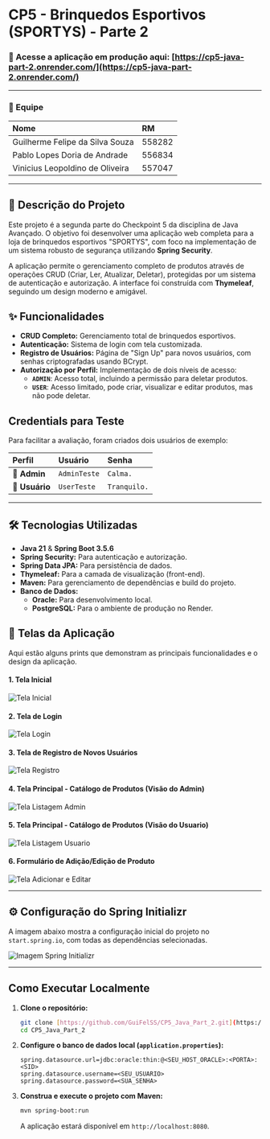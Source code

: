 # CP5 - Brinquedos Esportivos (SPORTYS) - Parte 2

### 🚀 Acesse a aplicação em produção aqui: [https://cp5-java-part-2.onrender.com/](https://cp5-java-part-2.onrender.com/)

---

### 👥 Equipe

| Nome | RM |
| :--- | :--- |
| Guilherme Felipe da Silva Souza | 558282 |
| Pablo Lopes Doria de Andrade | 556834 |
| Vinicius Leopoldino de Oliveira | 557047 |

---

## 📖 Descrição do Projeto

Este projeto é a segunda parte do Checkpoint 5 da disciplina de Java Avançado. O objetivo foi desenvolver uma aplicação web completa para a loja de brinquedos esportivos "SPORTYS", com foco na implementação de um sistema robusto de segurança utilizando **Spring Security**.

A aplicação permite o gerenciamento completo de produtos através de operações CRUD (Criar, Ler, Atualizar, Deletar), protegidas por um sistema de autenticação e autorização. A interface foi construída com **Thymeleaf**, seguindo um design moderno e amigável.

## ✨ Funcionalidades

- **CRUD Completo:** Gerenciamento total de brinquedos esportivos.
- **Autenticação:** Sistema de login com tela customizada.
- **Registro de Usuários:** Página de "Sign Up" para novos usuários, com senhas criptografadas usando BCrypt.
- **Autorização por Perfil:** Implementação de dois níveis de acesso:
    - **`ADMIN`**: Acesso total, incluindo a permissão para deletar produtos.
    - **`USER`**: Acesso limitado, pode criar, visualizar e editar produtos, mas não pode deletar.

## Credentials para Teste

Para facilitar a avaliação, foram criados dois usuários de exemplo:

| Perfil | Usuário | Senha |
| :--- | :--- | :--- |
| 👤 **Admin** | `AdminTeste` | `Calma.` |
| 👤 **Usuário**| `UserTeste` | `Tranquilo.`|

---

## 🛠️ Tecnologias Utilizadas

* **Java 21** & **Spring Boot 3.5.6**
* **Spring Security:** Para autenticação e autorização.
* **Spring Data JPA:** Para persistência de dados.
* **Thymeleaf:** Para a camada de visualização (front-end).
* **Maven:** Para gerenciamento de dependências e build do projeto.
* **Banco de Dados:**
    - **Oracle:** Para desenvolvimento local.
    - **PostgreSQL:** Para o ambiente de produção no Render.

## 📸 Telas da Aplicação

Aqui estão alguns prints que demonstram as principais funcionalidades e o design da aplicação.

#### 1. Tela Inicial
![Tela Inicial](./imagens/PaginaPrincipal.png)

#### 2. Tela de Login
![Tela Login](./imagens/paginaLogin.png)

#### 3. Tela de Registro de Novos Usuários
![Tela Registro](./imagens/paginaRegistrar.png)

#### 4. Tela Principal - Catálogo de Produtos (Visão do Admin)
![Tela Listagem Admin](./imagens/paginaListagemAdmin.png)

#### 5. Tela Principal - Catálogo de Produtos (Visão do Usuario)
![Tela Listagem Usuario](./imagens/paginaListagemUsuario.png)

#### 6. Formulário de Adição/Edição de Produto
![Tela Adicionar e Editar](./imagens/paginaAdicionarEditar.png)

---

## ⚙️ Configuração do Spring Initializr

A imagem abaixo mostra a configuração inicial do projeto no `start.spring.io`, com todas as dependências selecionadas.

![Imagem Spring Initializr](./imagens/configuração_spring.png)

---
## Como Executar Localmente

1.  **Clone o repositório:**
    ```bash
    git clone [https://github.com/GuiFelSS/CP5_Java_Part_2.git](https://github.com/GuiFelSS/CP5_Java_Part_2.git)
    cd CP5_Java_Part_2
    ```

2.  **Configure o banco de dados local (`application.properties`):**
    ```properties
    spring.datasource.url=jdbc:oracle:thin:@<SEU_HOST_ORACLE>:<PORTA>:<SID>
    spring.datasource.username=<SEU_USUARIO>
    spring.datasource.password=<SUA_SENHA>
    ```

3.  **Construa e execute o projeto com Maven:**
    ```bash
    mvn spring-boot:run
    ```
    A aplicação estará disponível em `http://localhost:8080`.
